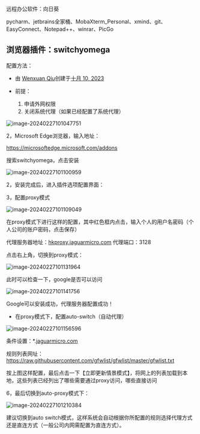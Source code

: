 远程办公软件：向日葵

pycharm、jetbrains全家桶、MobaXterm_Personal、xmind、git、EasyConnect、Notepad++、winrar、PicGo

## 浏览器插件：switchyomega

配置方法：

- 由 [Wenxuan Qiu](http://space.jaguarmicro.com/display/~wenxuan.qiu)创建于[十月 10, 2023](http://space.jaguarmicro.com/pages/viewpreviousversions.action?pageId=82194700)

- 前提：
  1. 申请外网权限
  2. 关闭系统代理（如果已经配置了系统代理）

![image-20240227101047751](http://wenxuanqiu.oss-cn-nanjing.aliyuncs.com/img/20240227101049.png)

2，Microsoft Edge浏览器，输入地址：

https://microsoftedge.microsoft.com/addons

搜索switchyomega，点击安装

![image-20240227101100959](http://wenxuanqiu.oss-cn-nanjing.aliyuncs.com/img/20240227101102.png)

2，安装完成后，进入插件选项配置界面：



3，配置proxy模式

![image-20240227101109049](http://wenxuanqiu.oss-cn-nanjing.aliyuncs.com/img/20240227101110.png)

在proxy模式下进行这样的配置，其中红色框内点击，输入个人的用户名密码（个人公司的账户密码，点击保存）

代理服务器地址：[hkproxy.jaguarmicro.com](http://hkproxy.jaguarmicro.com/) 代理端口：3128



点击右上角，切换到proxy模式：

![image-20240227101131964](http://wenxuanqiu.oss-cn-nanjing.aliyuncs.com/img/20240227101133.png)

此时可以检查一下，google是否可以访问

![image-20240227101141756](http://wenxuanqiu.oss-cn-nanjing.aliyuncs.com/img/20240227101142.png)

Google可以安装成功，代理服务器配置成功！



- 在proxy模式下，配置auto-switch（自动代理）



![image-20240227101156596](http://wenxuanqiu.oss-cn-nanjing.aliyuncs.com/img/20240227101157.png)



条件设置：*.[jaguarmicro.com](http://jaguarmicro.com/)

规则列表网址：https://raw.githubusercontent.com/gfwlist/gfwlist/master/gfwlist.txt



按上图这样配置，最后点击一下【立即更新情景模式】，将网上的列表加载到本地，这些列表已经列出了哪些需要通过proxy访问，哪些直接访问



6，最后切换到auto-proxy模式下：

![image-20240227101210384](http://wenxuanqiu.oss-cn-nanjing.aliyuncs.com/img/20240227101211.png)

建议切换到auto switch模式，这样系统会自动根据你所配置的规则选择代理方式还是直连方式（一般公司内网需配置为直连方式）。